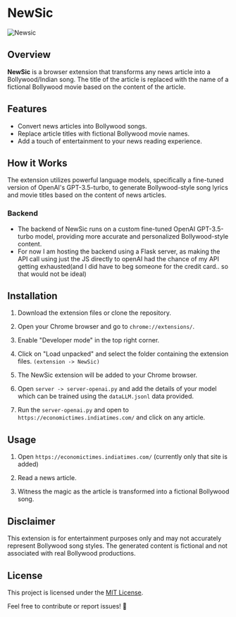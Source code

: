 # NewSic

![Newsic](https://github.com/gSayak/NewSic/assets/88048601/aa8bf995-ec61-41a4-9380-ab3cfdd60d56)

## Overview

**NewSic** is a browser extension that transforms any news article into a Bollywood/Indian song. The title of the article is replaced with the name of a fictional Bollywood movie based on the content of the article.



## Features

- Convert news articles into Bollywood songs.
- Replace article titles with fictional Bollywood movie names.
- Add a touch of entertainment to your news reading experience.

## How it Works

The extension utilizes powerful language models, specifically a fine-tuned version of OpenAI's GPT-3.5-turbo, to generate Bollywood-style song lyrics and movie titles based on the content of news articles.

### Backend

- The backend of NewSic runs on a custom fine-tuned OpenAI GPT-3.5-turbo model, providing more accurate and personalized Bollywood-style content.
- For now I am hosting the backend using a Flask server, as making the API call using just the JS directly to openAI had the chance of my API getting exhausted(and I did have to beg someone for the credit card.. so that would not be ideal)

## Installation

1. Download the extension files or clone the repository.

2. Open your Chrome browser and go to `chrome://extensions/`.

3. Enable "Developer mode" in the top right corner.

4. Click on "Load unpacked" and select the folder containing the extension files. `(extension -> NewSic)`

6. The NewSic extension will be added to your Chrome browser.

7. Open `server -> server-openai.py` and add the details of your model which can be trained using the `dataLLM.jsonl` data provided.

8. Run the `server-openai.py` and open to `https://economictimes.indiatimes.com/` and click on any article.

## Usage

1. Open `https://economictimes.indiatimes.com/` (currently only that site is added)

2. Read a news article.

3. Witness the magic as the article is transformed into a fictional Bollywood song.

## Disclaimer

This extension is for entertainment purposes only and may not accurately represent Bollywood song styles. The generated content is fictional and not associated with real Bollywood productions.

## License

This project is licensed under the [MIT License](LICENSE).


Feel free to contribute or report issues! 🚀

